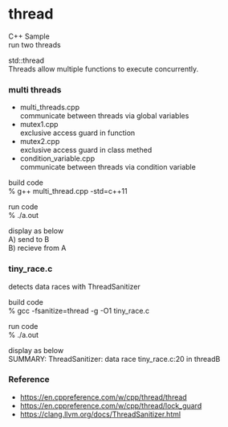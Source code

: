 thread
===============

C++ Sample <br/>
run two threads <br/>

std::thread <br/>
Threads allow multiple functions to execute concurrently. <br/>


### multi threads
- multi_threads.cpp <br/>
communicate between threads via global variables <br/>
- mutex1.cpp <br/>
exclusive access guard in function <br/>
- mutex2.cpp <br/>
 exclusive access guard in class methed <br/>
- condition_variable.cpp <br/>
communicate between threads via condition variable <br/>

build code <br/>
% g++  multi_thread.cpp -std=c++11 <br/>

run code <br/>
% ./a.out <br/>

display as below <br/>
A) send to B <br/>
B) recieve from A <br/>


### tiny_race.c
detects data races with ThreadSanitizer <br/>

build code <br/>
% gcc -fsanitize=thread -g -O1 tiny_race.c <br/>

run code <br/>
% ./a.out <br/>

display as below <br/>
SUMMARY: ThreadSanitizer: data race tiny_race.c:20 in threadB <br/>


### Reference
- https://en.cppreference.com/w/cpp/thread/thread
- https://en.cppreference.com/w/cpp/thread/lock_guard
- https://clang.llvm.org/docs/ThreadSanitizer.html


